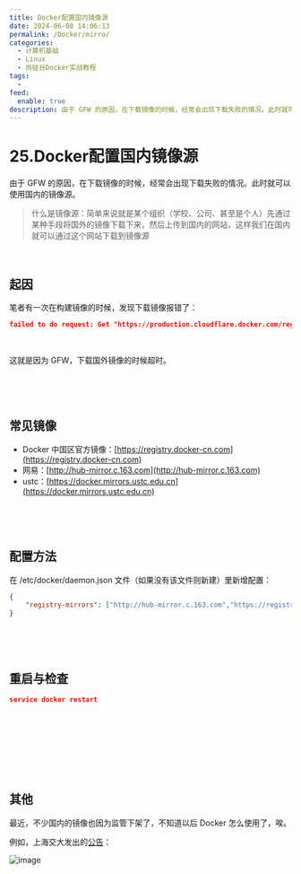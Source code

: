 ```yaml
---
title: Docker配置国内镜像源
date: 2024-06-08 14:06:13
permalink: /Docker/mirro/
categories:
  - 计算机基础
  - Linux
  - 尚硅谷Docker实战教程
tags:
  - 
feed:
  enable: true
description: 由于 GFW 的原因，在下载镜像的时候，经常会出现下载失败的情况。此时就可以使用国内的镜像源。
---
```


# 25.Docker配置国内镜像源

由于 GFW 的原因，在下载镜像的时候，经常会出现下载失败的情况。此时就可以使用国内的镜像源。

<!-- more -->

> 什么是镜像源：简单来说就是某个组织（学校、公司、甚至是个人）先通过某种手段将国外的镜像下载下来，然后上传到国内的网站，这样我们在国内就可以通过这个网站下载到镜像源

‍

## 起因

笔者有一次在构建镜像的时候，发现下载镜像报错了：

```json
failed to do request: Get "https://production.cloudflare.docker.com/registry-v2/docker/registry/v2/blobs/sha256/e7/e7d39d4d8569a6203be5b7a118d4d92526b267087023a49ee0868f7c50190191/data?verify=1717770949-vcXzP%2BxUA2JIB7lugP3KRzgJpZA%3D": dial tcp 108.160.165.53:443: i/o timeout
```

‍

这就是因为 GFW，下载国外镜像的时候超时。

‍

‍

## 常见镜像

* Docker 中国区官方镜像：[https://registry.docker-cn.com](https://registry.docker-cn.com)
* 网易：[http://hub-mirror.c.163.com](http://hub-mirror.c.163.com)
* ustc：[https://docker.mirrors.ustc.edu.cn](https://docker.mirrors.ustc.edu.cn)

‍

‍

## 配置方法

在 /etc/docker/daemon.json 文件（如果没有该文件则新建）里新增配置：

```json
{
    "registry-mirrors": ["http://hub-mirror.c.163.com","https://registry.docker-cn.com","https://docker.mirrors.ustc.edu.cn"]
}
```

‍

‍

## 重启与检查

```json
service docker restart
```

‍

‍

‍

‍

## 其他

最近，不少国内的镜像也因为监管下架了，不知道以后 Docker 怎么使用了，唉。

例如，上海交大发出的[公告](https://sjtug.org/post/mirror-news/2024-06-06-takedown-dockerhub/)：

​![image](assets/image-20240608173804-oych0dr.png)​

